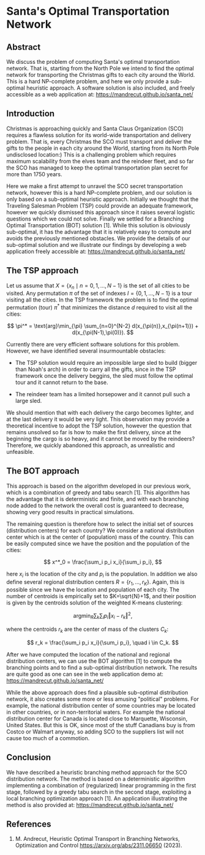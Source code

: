 # Santa's Optimal Transportation Network 

## Abstract
We discuss the problem of computing Santa's optimal transportation network. 
That is, starting from the North Pole we intend to find the optimal network for transporting the Christmas gifts to each city around the World.
This is a hard NP-complete problem, and here we only provide a sub-optimal heuristic approach. A software solution is also included, and 
freely accessible as a web application at: https://mandrecut.github.io/santa_net/

## Introduction

Christmas is approaching quickly and Santa Claus Organization (SCO) requires a flawless solution for its world-wide transportation and delivery problem. 
That is, every Christmas the SCO must transport and deliver the gifts to the people in each city around the World, starting from its North Pole undisclosed location:) 
This is a challenging problem which requires maximum scalability from the elves team and the reindeer fleet, and so far the SCO has managed to keep the optimal transportation 
plan secret for more than 1750 years.

Here we make a first attempt to unravel the SCO secret transportation network, however this is a hard NP-complete problem, and our solution is only based on a sub-optimal 
heuristic approach. Initially we thought that the Traveling Salesman Problem (TSP) could provide an adequate framework, 
however we quickly dismissed this approach since it raises several logistic questions which we could not solve. 
Finally we settled for a Branching Optimal Transportation (BOT) solution [1]. While this solution 
is obviously sub-optimal, it has the advantage that it is relatively easy to compute and avoids the previously mentioned obstacles. We provide the details of our sub-optimal solution 
and we illustrate our findings by developing a web application freely accessible at: https://mandrecut.github.io/santa_net/

## The TSP approach
Let us assume that $X=\{x_n \mid n=0,1,...,N-1\}$ is the set of all cities to be visited. Any permutation $\pi$ of the set of indexes $I=\{0,1,...,N-1\}$ is a 
tour visiting all the cities. In the TSP framework the problem is to find the optimal permutation (tour) $\pi^*$ that minimizes the distance $d$ required to visit all the cities:

$$
\pi^* = \text{arg}\min_{\pi} \sum_{n=0}^{N-2} d(x_{\pi(n)},x_{\pi(n+1)}) + d(x_{\pi(N-1),\pi(0)}).
$$

Currently there are very efficient software solutions for this problem. However, we have identified several insurmountable obstacles:
 
 * The TSP solution would require an impossible large sled to build (bigger than Noah's arch) in order to carry all the gifts, since in the TSP framework once the 
 delivery beggins, the sled must follow the optimal tour and it cannot return to the base.

* The reindeer team has a limited horsepower and it cannot pull such a large sled.  

We should mention that with each delivery the cargo becomes lighter, and at the last delivery it would be very light. 
This observation may provide a theoretical incentive to adopt the TSP solution, however the question that remains unsolved so far is how to make the first delivery, since 
at the beginning the cargo is so heavy, and it cannot be moved by the reindeers? 
Therefore, we quickly abandoned this approach, as unrealistic and unfeasible. 

## The BOT approach

This approach is based on the algorithm developed in our previous work, which is a combination of greedy and tabu search [1]. 
This algorithm has the advantage that it is deterministic and finite, and with each branching node added to the network the overall cost is guaranteed to decrease, showing very good results in practical simulations. 

The remaining question is therefore how to select the initial set of sources (distribution centers) for each country? 
We consider a national distribution center which is at the center of (population) mass of the country. This can be easily computed since 
we have the position and the population of the cities:

$$
x^*_0 = \frac{\sum_i p_i x_i}{\sum_i p_i},
$$

here $x_i$ is the location of the city and $p_i$ is the population. 
In addition we also define several regional distribution centers $R= \{ r_1,...,r_K \}$. Again, this is possible since we have 
the location and population of each city. The number of centroids is empirically set to $K=\sqrt{N}+1$, and their position is given by the centroids solution of the weighted K-means clustering:

$$
\text{arg} \min_{R} \sum_k \sum_i p_i\Vert x_i - r_k\Vert^2,
$$

where the centroids $r_k$ are the center of mass of the clusters $C_k$:

$$
r_k = \frac{\sum_i p_i x_i}{\sum_i p_i}, \quad i \in C_k.
$$

After we have computed the location of the national and regional distribution centers, we can use the BOT algorithm [1] to compute the branching points and to find a sub-optimal distribution network. 
The results are quite good as one can see in the web application demo at: https://mandrecut.github.io/santa_net/

While the above approach does find a plausible sub-optimal distribution network, it also creates some more or less amusing "political" problems. 
For example, the national distribution center of some countries may be located in other countries, or in non-territorial waters. 
For example the national distribution center for Canada is located close to Marquette, Wisconsin, United States. 
But this is OK, since most of the stuff Canadians buy is from Costco or Walmart anyway, so adding SCO to the suppliers list will not cause too much of a commotion. 

## Conclusion

We have described a heuristic branching method approach for the SCO distribution network. 
The method is based on a deterministic algorithm implementing a combination of (regularized) linear programming in the first stage, followed by a greedy tabu search in the second stage, exploiting 
a local branching optimization approach [1]. 
An application illustrating the method is also provided at: https://mandrecut.github.io/santa_net/

## References

1. M. Andrecut, Heuristic Optimal Transport in Branching Networks, Optimization and Control https://arxiv.org/abs/2311.06650 (2023).
